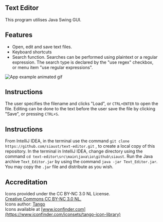 ## Text Editor
This program utilises Java Swing GUI. 

## Features
- Open, edit and save text files.
- Keyboard shortcuts
- Search function. Searches can be performed using plaintext
or a regular expression. The search type is declared by the 
"use regex" checkbox, or menu item "use regular expressions".

![App example animated gif]()

## Instructions
The user specifies the filename and clicks "Load", or `CTRL+ENTER` to open the file.
Editing can be done to the text before the user save the file by
clicking "Save", or pressing `CTRL+S`.

## Instructions
From IntelliJ IDEA, in the terminal use the command
 `git clone https://github.com/siaust/text-editor.git`
, to create a local copy of this repository.
 In the terminal in IntelliJ IDEA, change directory using the command
 `cd text-editor\src\main\java\io\github\siaust`. Run the Java archive 
 `Text_Editor.jar` by using the command `java -jar Text_Editor.jar`.
 You may copy the `.jar` file and distribute as you wish.

## Accreditation
Icons provided under the CC BY-NC 3.0 NL License.   
[Creative Commons CC BY-NC 3.0 NL.](https://creativecommons.org/licenses/by-nc/3.0/nl/deed.en_GB)  
Icons author: [Tango](http://tango.freedesktop.org/Tango_Icon_Library)   
Icons available at [www.iconfinder.com](https://www.iconfinder.com/iconsets/tango-icon-library)